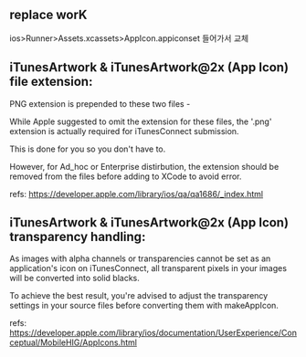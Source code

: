 ## replace worK
ios>Runner>Assets.xcassets>AppIcon.appiconset 들어가서 교체

## iTunesArtwork & iTunesArtwork@2x (App Icon) file extension:

PNG extension is prepended to these two files - 

While Apple suggested to omit the extension for these files, 
the '.png' extension is actually required for iTunesConnect submission.

This is done for you so you don't have to.

However, for Ad_hoc or Enterprise distirbution, the extension should be removed
from the files before adding to XCode to avoid error.

refs: https://developer.apple.com/library/ios/qa/qa1686/_index.html

## iTunesArtwork & iTunesArtwork@2x (App Icon) transparency handling:

As images with alpha channels or transparencies cannot be set as an application's icon on
iTunesConnect, all transparent pixels in your images will be converted into 
solid blacks.

To achieve the best result, you're advised to adjust the transparency settings 
in your source files before converting them with makeAppIcon.

refs: https://developer.apple.com/library/ios/documentation/UserExperience/Conceptual/MobileHIG/AppIcons.html
